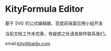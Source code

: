 KityFormula Editor
=======
基于 SVG 的公式编辑器，百度前端富应用小组开发

当前文档工作未完善，有疑惑之处请发邮件联系我们。

email:kity@baidu.com